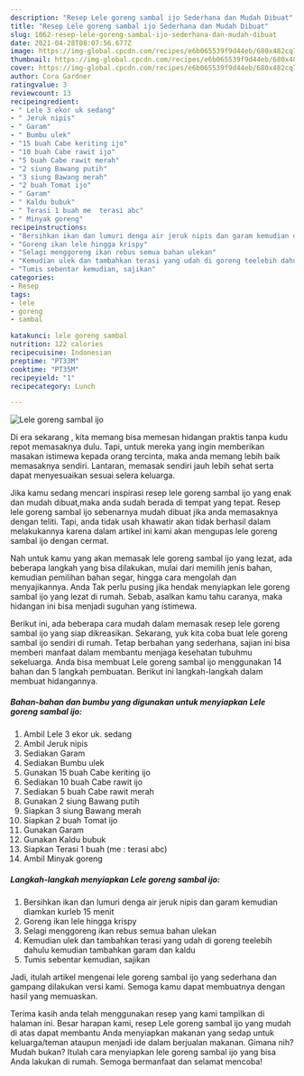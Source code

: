 ```yaml
---
description: "Resep Lele goreng sambal ijo Sederhana dan Mudah Dibuat"
title: "Resep Lele goreng sambal ijo Sederhana dan Mudah Dibuat"
slug: 1062-resep-lele-goreng-sambal-ijo-sederhana-dan-mudah-dibuat
date: 2021-04-28T08:07:56.677Z
image: https://img-global.cpcdn.com/recipes/e6b065539f9d44eb/680x482cq70/lele-goreng-sambal-ijo-foto-resep-utama.jpg
thumbnail: https://img-global.cpcdn.com/recipes/e6b065539f9d44eb/680x482cq70/lele-goreng-sambal-ijo-foto-resep-utama.jpg
cover: https://img-global.cpcdn.com/recipes/e6b065539f9d44eb/680x482cq70/lele-goreng-sambal-ijo-foto-resep-utama.jpg
author: Cora Gardner
ratingvalue: 3
reviewcount: 13
recipeingredient:
- " Lele 3 ekor uk sedang"
- " Jeruk nipis"
- " Garam"
- " Bumbu ulek"
- "15 buah Cabe keriting ijo"
- "10 buah Cabe rawit ijo"
- "5 buah Cabe rawit merah"
- "2 siung Bawang putih"
- "3 siung Bawang merah"
- "2 buah Tomat ijo"
- " Garam"
- " Kaldu bubuk"
- " Terasi 1 buah me  terasi abc"
- " Minyak goreng"
recipeinstructions:
- "Bersihkan ikan dan lumuri denga air jeruk nipis dan garam kemudian diamkan kurleb 15 menit"
- "Goreng ikan lele hingga krispy"
- "Selagi menggoreng ikan rebus semua bahan ulekan"
- "Kemudian ulek dan tambahkan terasi yang udah di goreng teelebih dahulu kemudian tambahkan garam dan kaldu"
- "Tumis sebentar kemudian, sajikan"
categories:
- Resep
tags:
- lele
- goreng
- sambal

katakunci: lele goreng sambal 
nutrition: 122 calories
recipecuisine: Indonesian
preptime: "PT33M"
cooktime: "PT35M"
recipeyield: "1"
recipecategory: Lunch

---
```



![Lele goreng sambal ijo](https://img-global.cpcdn.com/recipes/e6b065539f9d44eb/680x482cq70/lele-goreng-sambal-ijo-foto-resep-utama.jpg)

Di era  sekarang , kita memang bisa memesan hidangan praktis tanpa kudu repot memasaknya dulu. Tapi, untuk mereka yang ingin memberikan masakan istimewa kepada orang tercinta, maka anda memang lebih baik memasaknya sendiri. Lantaran, memasak sendiri jauh lebih sehat serta dapat menyesuaikan sesuai selera keluarga.

Jika kamu sedang mencari inspirasi resep lele goreng sambal ijo yang enak dan mudah dibuat,maka anda sudah berada di tempat yang tepat. Resep lele goreng sambal ijo  sebenarnya mudah dibuat jika anda memasaknya dengan teliti. Tapi, anda tidak usah khawatir akan tidak berhasil dalam melakukannya 
karena dalam artikel ini kami akan mengupas lele goreng sambal ijo dengan cermat.  



Nah untuk kamu yang akan memasak lele goreng sambal ijo yang lezat, ada beberapa langkah yang bisa dilakukan, mulai dari memilih jenis bahan, kemudian pemilihan bahan segar, hingga cara mengolah dan menyajikannya. Anda Tak perlu pusing jika hendak menyiapkan lele goreng sambal ijo yang lezat di rumah. Sebab, asalkan kamu  tahu caranya, maka hidangan ini bisa menjadi suguhan yang istimewa.

Berikut ini, ada beberapa cara mudah dalam memasak resep lele goreng sambal ijo yang siap dikreasikan. Sekarang, yuk kita coba buat lele goreng sambal ijo sendiri di rumah. Tetap berbahan yang sederhana, sajian ini bisa memberi manfaat dalam membantu menjaga kesehatan tubuhmu sekeluarga. Anda bisa membuat Lele goreng sambal ijo menggunakan 14 bahan dan 5 langkah pembuatan. Berikut ini langkah-langkah dalam membuat hidangannya.

<!--inarticleads1-->

##### Bahan-bahan dan bumbu yang digunakan untuk menyiapkan Lele goreng sambal ijo:

1. Ambil  Lele 3 ekor uk. sedang
1. Ambil  Jeruk nipis
1. Sediakan  Garam
1. Sediakan  Bumbu ulek
1. Gunakan 15 buah Cabe keriting ijo
1. Sediakan 10 buah Cabe rawit ijo
1. Sediakan 5 buah Cabe rawit merah
1. Gunakan 2 siung Bawang putih
1. Siapkan 3 siung Bawang merah
1. Siapkan 2 buah Tomat ijo
1. Gunakan  Garam
1. Gunakan  Kaldu bubuk
1. Siapkan  Terasi 1 buah (me : terasi abc)
1. Ambil  Minyak goreng




<!--inarticleads2-->

##### Langkah-langkah menyiapkan Lele goreng sambal ijo:

1. Bersihkan ikan dan lumuri denga air jeruk nipis dan garam kemudian diamkan kurleb 15 menit
1. Goreng ikan lele hingga krispy
1. Selagi menggoreng ikan rebus semua bahan ulekan
1. Kemudian ulek dan tambahkan terasi yang udah di goreng teelebih dahulu kemudian tambahkan garam dan kaldu
1. Tumis sebentar kemudian, sajikan




Jadi, itulah artikel mengenai  lele goreng sambal ijo  yang sederhana dan gampang dilakukan versi kami. Semoga kamu dapat membuatnya dengan hasil yang memuaskan. 

Terima kasih anda telah menggunakan resep yang kami tampilkan di halaman ini. Besar harapan kami, resep  Lele goreng sambal ijo yang mudah di atas dapat membantu Anda menyiapkan makanan yang sedap untuk keluarga/teman ataupun menjadi ide dalam berjualan makanan. Gimana nih? Mudah bukan? Itulah cara menyiapkan lele goreng sambal ijo yang bisa Anda lakukan di rumah. Semoga bermanfaat dan selamat mencoba!

